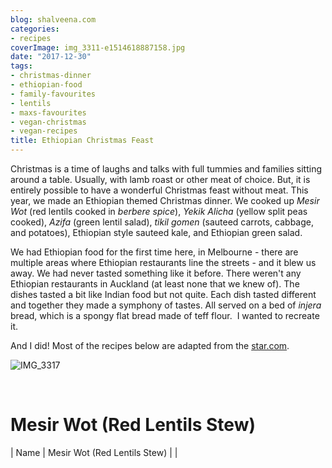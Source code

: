 ```yaml
---
blog: shalveena.com
categories:
- recipes
coverImage: img_3311-e1514618887158.jpg
date: "2017-12-30"
tags:
- christmas-dinner
- ethiopian-food
- family-favourites
- lentils
- maxs-favourites
- vegan-christmas
- vegan-recipes
title: Ethiopian Christmas Feast
---
```


Christmas is a time of laughs and talks with full tummies and families sitting around a table. Usually, with lamb roast or other meat of choice. But, it is entirely possible to have a wonderful Christmas feast without meat. This year, we made an Ethiopian themed Christmas dinner. We cooked up _Mesir Wot_ (red lentils cooked in _berbere spice_), _Yekik Alicha_ (yellow split peas cooked), _Azifa_ (green lentil salad), _tikil gomen_ (sauteed carrots, cabbage, and potatoes), Ethiopian style sauteed kale, and Ethiopian green salad.

We had Ethiopian food for the first time here, in Melbourne - there are multiple areas where Ethiopian restaurants line the streets - and it blew us away. We had never tasted something like it before. There weren't any Ethiopian restaurants in Auckland (at least none that we knew of). The dishes tasted a bit like Indian food but not quite. Each dish tasted different and together they made a symphony of tastes. All served on a bed of _injera_ bread, which is a spongy flat bread made of teff flour.  I wanted to recreate it.

And I did! Most of the recipes below are adapted from the [star.com](https://www.thestar.com/life/food_wine/2014/02/21/how_to_make_an_ethiopian_vegetarian_feast.html).

![IMG_3317](images/img_3317-e1514618679848.jpg)

 

# Mesir Wot (Red Lentils Stew)

| Name | Mesir Wot (Red Lentils Stew) |
|